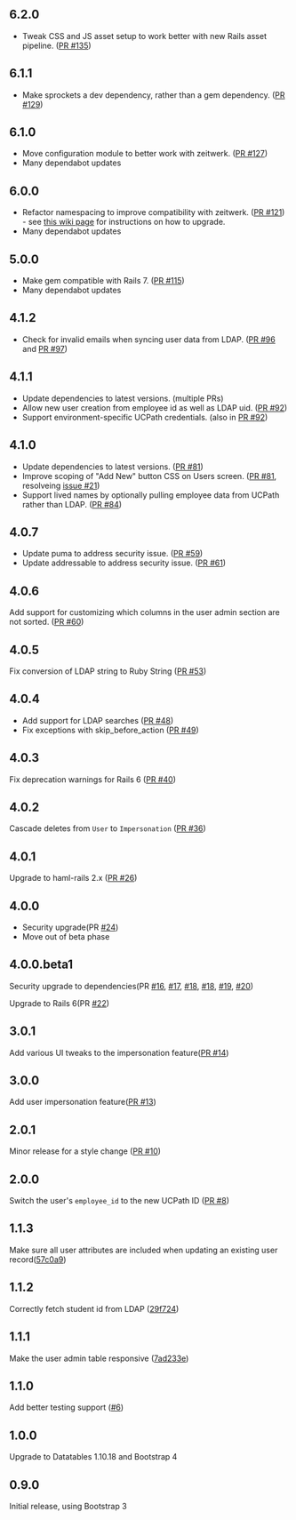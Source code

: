 ## 6.2.0

- Tweak CSS and JS asset setup to work better with new Rails asset pipeline. ([PR #135](https://github.com/ucb-ist-eas/ucb_rails_user/pull/135))

## 6.1.1

- Make sprockets a dev dependency, rather than a gem dependency. ([PR #129](https://github.com/ucb-ist-eas/ucb_rails_user/pull/129))

## 6.1.0

- Move configuration module to better work with zeitwerk. ([PR #127](https://github.com/ucb-ist-eas/ucb_rails_user/pull/127))
- Many dependabot updates

## 6.0.0

- Refactor namespacing to improve compatibility with zeitwerk. ([PR #121](https://github.com/ucb-ist-eas/ucb_rails_user/pull/121)) - see [this wiki page](https://github.com/ucb-ist-eas/ucb_rails_user/wiki/Upgrading-to-version-6.0) for instructions on how to upgrade.
- Many dependabot updates

## 5.0.0

- Make gem compatible with Rails 7. ([PR #115](https://github.com/ucb-ist-eas/ucb_rails_user/pull/115))
- Many dependabot updates

## 4.1.2

- Check for invalid emails when syncing user data from LDAP. ([PR #96](https://github.com/ucb-ist-eas/ucb_rails_user/pull/96) and [PR #97](https://github.com/ucb-ist-eas/ucb_rails_user/pull/97))

## 4.1.1

- Update dependencies to latest versions. (multiple PRs)
- Allow new user creation from employee id as well as LDAP uid. ([PR #92](https://github.com/ucb-ist-eas/ucb_rails_user/pull/92))
- Support environment-specific UCPath credentials. (also in [PR #92](https://github.com/ucb-ist-eas/ucb_rails_user/pull/92))

## 4.1.0

- Update dependencies to latest versions. ([PR #81](https://github.com/ucb-ist-eas/ucb_rails_user/pull/81))
- Improve scoping of "Add New" button CSS on Users screen. ([PR #81](https://github.com/ucb-ist-eas/ucb_rails_user/pull/81), resolveing [issue #21](https://github.com/ucb-ist-eas/ucb_rails_user/issues/21))
- Support lived names by optionally pulling employee data from UCPath rather than LDAP. ([PR #84](https://github.com/ucb-ist-eas/ucb_rails_user/pull/84))

## 4.0.7

- Update puma to address security issue. ([PR #59](https://github.com/ucb-ist-eas/ucb_rails_user/pull/59))
- Update addressable to address security issue. ([PR #61](https://github.com/ucb-ist-eas/ucb_rails_user/pull/61))

## 4.0.6

Add support for customizing which columns in the user admin section are not sorted. ([PR #60](https://github.com/ucb-ist-eas/ucb_rails_user/pull/60))

## 4.0.5

Fix conversion of LDAP string to Ruby String ([PR #53](https://github.com/ucb-ist-eas/ucb_rails_user/pull/53))

## 4.0.4

- Add support for LDAP searches ([PR #48](https://github.com/ucb-ist-eas/ucb_rails_user/pull/48))
- Fix exceptions with skip_before_action ([PR #49](https://github.com/ucb-ist-eas/ucb_rails_user/pull/49))

## 4.0.3

Fix deprecation warnings for Rails 6 ([PR #40](https://github.com/ucb-ist-eas/ucb_rails_user/pull/40))

## 4.0.2

Cascade deletes from `User` to `Impersonation` ([PR #36](https://github.com/ucb-ist-eas/ucb_rails_user/pull/36))

## 4.0.1

Upgrade to haml-rails 2.x ([PR #26](https://github.com/ucb-ist-eas/ucb_rails_user/pull/26))

## 4.0.0

- Security upgrade(PR [#24](https://github.com/ucb-ist-eas/ucb_rails_user/pull/24))
- Move out of beta phase

## 4.0.0.beta1

Security upgrade to dependencies(PR [#16](https://github.com/ucb-ist-eas/ucb_rails_user/pull/16), [#17](https://github.com/ucb-ist-eas/ucb_rails_user/pull/17), [#18](https://github.com/ucb-ist-eas/ucb_rails_user/pull/18), [#18](https://github.com/ucb-ist-eas/ucb_rails_user/pull/18), [#19](https://github.com/ucb-ist-eas/ucb_rails_user/pull/19), [#20](https://github.com/ucb-ist-eas/ucb_rails_user/pull/20))

Upgrade to Rails 6(PR [#22](https://github.com/ucb-ist-eas/ucb_rails_user/pull/22))

## 3.0.1

Add various UI tweaks to the impersonation feature([PR #14](https://github.com/ucb-ist-eas/ucb_rails_user/pull/14))

## 3.0.0

Add user impersonation feature([PR #13](https://github.com/ucb-ist-eas/ucb_rails_user/pull/13))

## 2.0.1

Minor release for a style change ([PR #10](https://github.com/ucb-ist-eas/ucb_rails_user/pull/10))

## 2.0.0

Switch the user's `employee_id` to the new UCPath ID ([PR #8](https://github.com/ucb-ist-eas/ucb_rails_user/pull/8))

## 1.1.3

Make sure all user attributes are included when updating an existing user record([57c0a9](https://github.com/ucb-ist-eas/ucb_rails_user/commit/57c0a9b9162bf42f9469a79d6f9b04c4777581a4))

## 1.1.2

Correctly fetch student id from LDAP ([29f724](https://github.com/ucb-ist-eas/ucb_rails_user/commit/29f724084ae1de1dbf5cdbf6d670ed393453b0fd))

## 1.1.1

Make the user admin table responsive ([7ad233e](https://github.com/ucb-ist-eas/ucb_rails_user/commit/7ad23e388edd9cfa805fce9b44bc4680bced9968))

## 1.1.0

Add better testing support ([#6](https://github.com/ucb-ist-eas/ucb_rails_user/pull/6))

## 1.0.0

Upgrade to Datatables 1.10.18 and Bootstrap 4

## 0.9.0

Initial release, using Bootstrap 3
